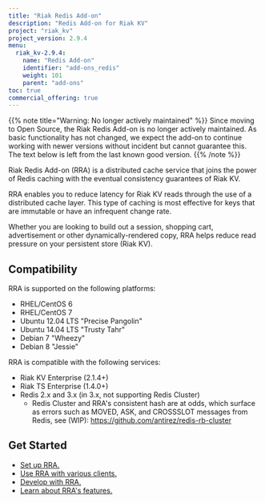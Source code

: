 ```yaml
---
title: "Riak Redis Add-on"
description: "Redis Add-on for Riak KV"
project: "riak_kv"
project_version: 2.9.4
menu:
  riak_kv-2.9.4:
    name: "Redis Add-on"
    identifier: "add-ons_redis"
    weight: 101
    parent: "add-ons"
toc: true
commercial_offering: true
---
```



[addon redis develop]: ./developing-rra/
[addon redis features]: ./redis-add-on-features/
[addon redis setup]: ./set-up-rra/
[addon redis use]: ./get-started-with-rra/
[ee]: https://www.tiot.jp/en/about-us/contact-us/

{{% note title="Warning: No longer actively maintained" %}}
Since moving to Open Source, the Riak Redis Add-on is no longer actively maintained. As basic functionality has not changed, we expect the add-on to continue working with newer versions without incident but cannot guarantee this. The text below is left from the last known good version.
{{% /note %}}

Riak Redis Add-on (RRA) is a distributed cache service that joins the power of Redis caching with the eventual consistency guarantees of Riak KV.

RRA enables you to reduce latency for Riak KV reads through the use of a distributed cache layer. This type of caching is most effective for keys that are immutable or have an infrequent change rate.

Whether you are looking to build out a session, shopping cart, advertisement or other dynamically-rendered copy, RRA helps reduce read pressure on your persistent store (Riak KV).

## Compatibility

RRA is supported on the following platforms:

* RHEL/CentOS 6
* RHEL/CentOS 7
* Ubuntu 12.04 LTS "Precise Pangolin"
* Ubuntu 14.04 LTS "Trusty Tahr"
* Debian 7 "Wheezy"
* Debian 8 "Jessie"

RRA is compatible with the following services:

* Riak KV Enterprise (2.1.4+)
* Riak TS Enterprise (1.4.0+)
* Redis 2.x and 3.x (in 3.x, not supporting Redis Cluster)
  * Redis Cluster and RRA's consistent hash are at odds, which surface as errors
    such as MOVED, ASK, and CROSSSLOT messages from Redis, see (WIP):
    https://github.com/antirez/redis-rb-cluster

## Get Started

* [Set up RRA.][addon redis setup]
* [Use RRA with various clients.][addon redis use]
* [Develop with RRA.][addon redis develop]
* [Learn about RRA's features.][addon redis features]
